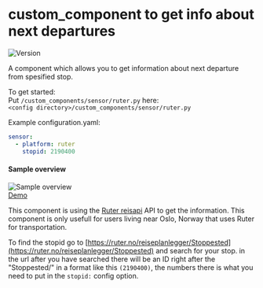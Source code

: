 # custom_component to get info about next departures
![Version](https://img.shields.io/badge/version-2.0.0-green.svg?style=for-the-badge)

A component which allows you to get information about next departure from spesified stop. 

To get started:   
Put `/custom_components/sensor/ruter.py` here:  
`<config directory>/custom_components/sensor/ruter.py`  


Example configuration.yaml:  
```yaml
sensor:
  - platform: ruter
    stopid: 2190400
```
 #### Sample overview
![Sample overview](overview.png)  
[Demo](https://ha-test-ruter.halfdecent.io)

This component is using the [Ruter reisapi](http://reisapi.ruter.no/Help) API to get the information.
This component is only usefull for users living near Oslo, Norway that uses Ruter for transportation.
  
To find the stopid go to [https://ruter.no/reiseplanlegger/Stoppested](https://ruter.no/reiseplanlegger/Stoppested) and search for your stop.
in the url after you have searched there will be an ID right after the "Stoppested/" in a format like this `(2190400)`, the numbers there is what you need to put in the `stopid:` config option.